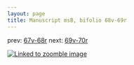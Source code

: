 ```yaml
---
layout: page
title: Manuscript msB, bifolio 68v-69r
---
```


prev: [67v-68r](../67v-68r/) next: [69v-70r](../69v-70r/)



[![Linked to zoomble image](http://www.homermultitext.org/iipsrv?IIIF=/project/homer/pyramidal/deepzoom/hmt/vbbifolio/v1/vb_68v_69r.tif/full/2000,/0/default.jpg)](http://www.homermultitext.org/ict2/?urn=urn:cite2:hmt:vbbifolio.v1:vb_68v_69r)

